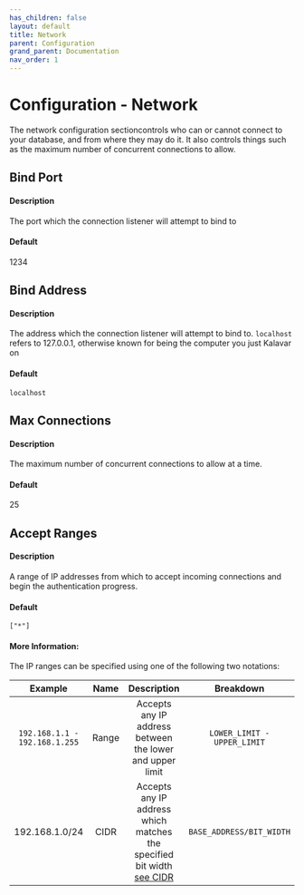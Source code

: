 ```yaml
---
has_children: false
layout: default
title: Network
parent: Configuration
grand_parent: Documentation
nav_order: 1
---
```


# Configuration - Network
The network configuration sectioncontrols who can or cannot connect to your database, and from where they may do it. It also controls things such as the maximum number of concurrent connections to allow.

## Bind Port
#### Description
The port which the connection listener will attempt to bind to

#### Default
1234

## Bind Address
#### Description
The address which the connection listener will attempt to bind to. `localhost` refers to 127.0.0.1, otherwise known for being the computer you just Kalavar on

#### Default
`localhost`

## Max Connections
#### Description
The maximum number of concurrent connections to allow at a time.

#### Default
25

## Accept Ranges
#### Description
A range of IP addresses from which to accept incoming connections and begin the authentication progress.

#### Default
`["*"]`

#### More Information:
The IP ranges can be specified using one of the following two notations:

|Example|Name|Description|Breakdown|
|:---:|:---:|:---:|:---:|
|`192.168.1.1 - 192.168.1.255`|Range|Accepts any IP address between the lower and upper limit|`LOWER_LIMIT - UPPER_LIMIT`|
|192.168.1.0/24|CIDR|Accepts any IP address which matches the specified bit width [see CIDR](https://en.wikipedia.org/wiki/Classless_Inter-Domain_Routing)|`BASE_ADDRESS/BIT_WIDTH` 
